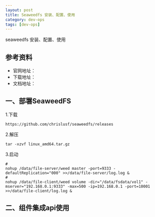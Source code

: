 ```yaml
---
layout: post
title: Seaweedfs 安装、配置、使用 
category: dev-ops
tags: [dev-ops]
---
```


seaweedfs 安装、配置、使用 

## 参考资料
- 官网地址：
- 下载地址：
- 文档地址：

## 一、部署SeaweedFS
1.下载  

```
https://github.com/chrislusf/seaweedfs/releases
```
2.解压  

```
tar -xzvf linux_amd64.tar.gz
```
3.启动 
 
```
# 
nohup /data/file-server/weed master -port=9333 -defaultReplication="000" >>/data/file-server/log.log &
# 
nohup /data/file-client/weed volume -dir="/data/fsdata/vol1" -mserver="192.168.0.1:9333" -max=500 -ip=192.168.0.1 -port=10001 >>/data/file-client/log.log &
```

## 二、组件集成api使用

 
